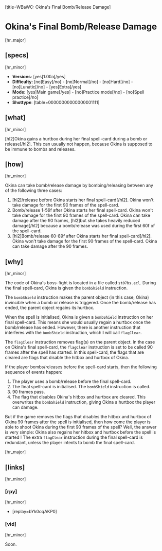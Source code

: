 [title=WBaWC: Okina's Final Bomb/Release Damage]
# Okina's Final Bomb/Release Damage
[hr_major]

## [specs]
[hr_minor]

* **Versions**: [yes]1.00a[/yes]
* **Difficulty**: [no]Easy[/no] - [no]Normal[/no] - [no]Hard[/no] - [no]Lunatic[/no] - [yes]Extra[/yes]
* **Mode**: [yes]Main game[/yes] -  [no]Practice mode[/no] - [no]Spell practice[/no]
* **Shottype**: [table=00000000000000001111]

## [what]
[hr_minor]

[hl2]Okina gains a hurtbox during her final spell-card during a bomb or release[/hl2]. This can usually not happen, because Okina is supposed to be immune to bombs and releases.

## [how]
[hr_minor]

Okina can take bomb/release damage by bombing/releasing between any of the following three cases:
1. [hl2]/release before Okina starts her final spell-card[/hl2].
Okina won't take damage for the first 90 frames of the spell-card.
2. Bomb/release 1-59f after Okina starts her final spell-card.
Okina won't take damage for the first 90 frames of the spell-card. Okina can take damage after the 90 frames, [hl2]but she takes heavily reduced damage[/hl2] because a bomb/release was used during the first 60f of the spell-card.
3. [hl2]Bomb/release 60-89f after Okina starts her final spell-card[/hl2].
Okina won't take damage for the first 90 frames of the spell-card. Okina can take damage after the 90 frames.


## [why]
[hr_minor]

The code of Okina's boss-fight is located in a file called ``st07bs.ecl``. During the final spell-card, Okina is given the ``bombShield`` instruction.

The ``bombShield`` instruction makes the parent object (in this case, Okina) invincible when a bomb or release is triggered. Once the bomb/release has ended, the parent object regains its hurtbox.

When the spell is initialised, Okina is given a ``bombShield`` instruction on her final spell-card. This means she would usually regain a hurtbox once the bomb/release has ended. However, there is another instruction that interferes with the ``bombShield`` instruction, which I will call ``flagClear``.

The ``flagClear`` instruction removes flag(s) on the parent object. In the case on Okina's final spell-card, the ``flagClear`` instruction is set to be called 90 frames after the spell has started. In this spell-card, the flags that are cleared are flags that disable the hitbox and hurtbox of Okina.

If the player bombs/releases before the spell-card starts, then the following sequence of events happen:
1. The player uses a bomb/release before the final spell-card.
2. The final spell-card is initialised. The ``bombShield`` instruction is called.
3. 90 frames pass.
4. The flag that disables Okina's hitbox and hurtbox are cleared. This overwrites the ``bombShield`` instruction, giving Okina a hurtbox the player can damage.

But if the game removes the flags that disables the hitbox and hurtbox of Okina 90 frames after the spell is initialised, then how come the player is able to shoot Okina during the first 90 frames of the spell? Well, the answer is very simple: Okina also regains her hitbox and hurtbox before the spell is started ! The extra ``flagClear`` instruction during the final spell-card is redundant, unless the player intents to bomb the final spell-card.

[hr_major]
## [links]
[hr_minor]
### [rpy]
[hr_minor]

+ [replay=bYk0oqAKP0]

### [vid]
[hr_minor]

Soon.
